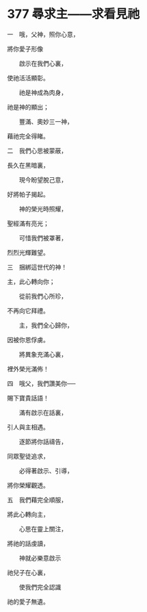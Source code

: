 # 377 尋求主——求看見祂

一　哦，父神，照你心意，

將你愛子形像

　　啟示在我們心裏，

使祂活活顯彰。

　　祂是神成為肉身，

祂是神的顯出；

　　豐滿、奧妙三一神，

藉祂完全得睹。

二　我們心思被蒙蔽，

長久在黑暗裏，

　　現今盼望脫己意，

好將帕子揭起。

　　神的榮光時照耀，

聖經滿有亮光；

　　可惜我們被罩著，

烈烈光輝難望。

三　捆綁這世代的神！

主，此心轉向你；

　　從前我們心所珍，

不再向它拜禮。

　　主，我們全心歸你，

因被你恩俘虜。

　　將異象充滿心裏，

裡外榮光滿佈！

四　哦父，我們讚美你──

賜下寶貴話語！

　　滿有啟示在話裏，

引人與主相遇。

　　逐節將你話禱告，

同眾聖徒追求，

　　必得著啟示、引導，

將你榮耀觀透。

五　我們藉完全順服，

將此心轉向主，

　　心思在靈上關注，

將祂的話虔讀，

　　神就必樂意啟示

祂兒子在心裏，

　　使我們完全認識

祂的愛子無遺。

